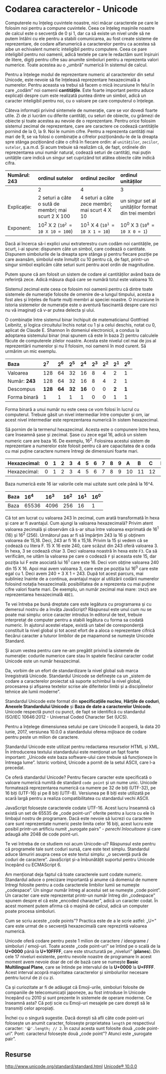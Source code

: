 # Codarea caracterelor - Unicode

Computerele nu înțeleg cuvintele noastre, nici măcar caracterele pe care le folosim noi pentru a compune cuvintele. Ceea ce înțeleg mașinile noastre de calcul este o secvență de 0 și 1, dar ca să existe un nivel unde să ne putem întâlni cu ele pentru a stabili comunicarea, au fost create sisteme de reprezentare, de codare alfanumerică a caracterelor pentru ca acestea să aibe un echivalent numeric inteligibil pentru computere. Ceea ce pare inteligibil pentru noi oamenii, adică textele pe care le redactăm sunt înșiruiri de litere, digiți pentru cifre sau anumite simboluri pentru a reprezenta valori numerice. Toate acestea au o „umbră” numerică în sistemul de calcul.

Pentru a înțelege modul de reprezentare numeric al caracterelor din setul Unicode, este nevoie să fie înțeleasă reprezentare hexazecimală a numerelor. Pentru aceasta va trebui să facem o mică incursiune în felul în care „codăm” noi oamenii **cantitățile**. Este foarte important pentru aduce explicații despre cum este realizată puntea dintre un simbol, adică un caracter inteligibil pentru noi, cu o valoare pe care computerul o înțelege.

Câteva informații privind sintemele de numerație, care se vor dovedi foarte utile. Zi de zi lucrăm cu diferite cantități, cu seturi de obiecte, cu grămezi de obiecte și toate acestea au nevoie de o reprezentare. Pentru orice folosim sistemul zecimal de reprezentare, care are caractere ce codează cantitățile pornind de la 0, la 9. Noi le numim cifre. Pentru a reprezenta cantități mai mari de 9, se va folosi o combinație a cifrelor poziționându-le de la dreapta spre stânga poziționând câte o cifră în fiecare ordin: al `unităților`, `zecilor`, `sutelor`, ș.a.m.d. Și acum trebuie să realizăm că, de fapt, ordinele din reprezentarea unui număr natural, codează seturi de cantități, mai puțin unitățile care indică un singur set cuprizând tot atâtea obiecte câte indică cifra.

|Numărul: 243|ordinul sutelor| ordinul zecilor| ordinul unităților|
|:--|:--|:---|:--|
||2|4|3|
|Explicație:|2 seturi a câte o sută de membri; mai scurt 2 X 100|4 seturi a câte zece membri; mai scurt 4 X 10|un singur set al unităților format din trei membri|
|Exponent:|10<sup>2</sup> X 2 (<code>10<sup>2</sup> = 10 X 10 = 100</code>)|10<sup>1</sup> X 4 (<code>10<sup>1</sup> = 10 X 1 = 10</code>)|10<sup>0</sup> X 3 (<code>10<sup>0</sup> = 10 X 0 = 1</code>)|

Dacă ai încerca să-i explici unui extraterestru cum codăm noi cantitățile, pe scurt, i-ai spune: dispunem câte un simbol, care codează o cantitate. Dispunem simbolurile de la dreapta spre stânga și pentru fiecare poziție pe care avansăm, simbolul este înmulțit cu 10 pentru că, de fapt, printr-un singur simbol explicăm câte seturi sunt pentru acel ordin de magnitudine.

Putem spune că am folosit un sistem de codare al cantităților având baza de referință zece. Adică măsura după care se numără totul este valoarea 10.

Sistemul zecimal este ceea ce folosim noi oamenii pentru că dintre toate sistemele de numerație folosite de omenire de-a lungul timpului, acesta a fost ales și înțeles de foarte mulți membri ai speciei noastre. O incursiune în istoria sistemelor de numerație este o aventură fascinantă despre care nici nu vă imaginați că v-ar putea delecta și ului.

O combinație între sistemul binar închipuit de matematicianul Gottfried Leibnitz, și logica circuitului închis notat cu 1 și a celui deschis, notat cu 0, aplicat de Claude E. Shannon în domeniul electronicii, a condus la adoptarea sistemului binar (mai spunem că este în baza 2) pentru calculele făcute de computerele zilelor noastre. Acesta este nivelul cel mai de jos al reprezentării numerelor și nu îl folosim, noi oamenii în mod curent. Să urmărim un mic exemplu.

|Baza|2<sup>7</sup>|2<sup>6</sup>|2<sup>5</sup>|2<sup>4</sup>|2<sup>3</sup>|2<sup>2</sup>|2<sup>1</sup>|2<sup>0</sup>|
|:-|:-|:-|:-|:-|:-|:-|:-|:-|
|Valoarea|128|64|32|16|8|4|2|1|
|Număr: **243**|128|64|32|16|8|4|2|1|
|Descompus|**128**|**64**|**32**|**16**|0|0|**2**|**1**|
|Forma binară|1|1|1|1|0|0|1|1|

Forma binară a unui număr nu este ceea ce vom folosi în lucrul cu computerul. Trebuie găsit un nivel intermediar între computer și om, iar acest nivel intermediar este reprezentarea numerică în sistem hexazecimal.

Să pornim de la termenul hexazecimal. Acesta este o compunere între hexa, care înseamnă șase și zecimal. Șase cu zece egal 16, adică un sistem numeric care are baza 16. De exemplu, 16<sup>2</sup>. Folosirea acestui sistem de reprezentare a numerelor este folosit pentru că are capacitatea de a coda cu mai puține caractere numere întregi de dimensiuni foarte mari.

|Hexazecimal:|0|1|2|3|4|5|6|7|8|9|A|B|C|D|E|F|
|:--|:--|:--|:--|:--|:--|:--|:--|:--|:--|:--|:--|:--|:--|:--|:--|:--|
|Hexazecimal:|0|1|2|3|4|5|6|7|8|9|10|11|12|13|14|15|

Baza numerică este 16 iar valorile cele mai uzitate sunt cele până la 16^4.

|Baza|16<sup>4</sup>|16<sup>3</sup>|16<sup>2</sup>|16<sup>1</sup>|16<sup>0</sup>|
|:-|:-|:-|:-|:-|:-|
|Baza|65536|4096|256|16|1|

Că tot am lucrat cu valoarea 243 în zecimal, cum arată transformată în hexa și care ar fi avantajul. Cum ajungi la valoarea hexazecimală? Privim atent valoarea zecimală și observăm că s-ar situa între valoarea exprimată de 16<sup>1</sup> (16) și 16<sup>2</sup> (256). Următorul pas ar fi să împărțim 243 la 16 și obținem valoarea de 15,18. Deci, 243 ar fi 16 x 15,18. Privim la 15 și vedem că se codează cu litera F. 15 X 16 este 240, care scăzut din 243 oferă valoarea 3. În hexa, 3 se codează chiar 3. Deci valoarea noastră în hexa este `F3`. Ca să verificăm, ne uităm la valoarea pe care o codează `F` și aceasta este 15, dar poziția lui F este asociată lui 16<sup>1</sup> care este 16. Deci vom obține valoarea 240 din 15 X 16. Apoi mai avem valoarea 3, care este pe poziția lui 16<sup>0</sup> care este egal cu 1. Deci avem 240 + 3 X 1 = 243. După tot acest parcurs, mai subliniez înainte de a continua, avantajul major al utilizării codării numerelor folosind notația hexazecimală: posibilitatea de a reprezenta cu mai puține cifre valori foarte mari. De exemplu, un număr zecimal mai mare: `19425` are reprezentarea hexazecimală `4BE1`.

Te vei întreba pe bună dreptate care este legătura cu programarea și cu demersul nostru de a învăța JavaScript? Răspunsul este unul cum nu se poate mai simplu: orice caracter introdus în editorul de text, trebuie interpretat de computer pentru a stabili legătura cu forma sa codată numeric. În ajutorul acestei etape, există un tabel de corespondență constituit la nivel global și tot acest efort de a aloca o reprezentare cifrică fiecărui caracter a tuturor limbilor de pe mapamond se numește Unicode Standard.

Și acum vestea pentru care ne-am pregătit privind la sistemele de numerație: codurile numerice care stau în spatele fiecărui caracter codat Unicode este un număr hexazecimal.

Da, vorbim de un efort de standardizare la nivel global sub marca înregistrată Unicode. Standardul Unicode se definește ca un „sistem de codare a caracterelor proiectat să suporte schimbul la nivel global, procesarea și afișarea textelor scrise ale diferitelor limbi și a disciplinelor tehnice ale lumii moderne”.

Standardul Unicode este format din **specificațiile nucleu**, **Hărțile de coduri**, **Anexele Standardului Unicode** și **Baza de date a caracterelor Unicode**. Unicode respectă punct cu punct, de fapt se identifică cu standardul ISO/IEC 10646:2012 - Universal Coded Character Set (UCS).

Pentru a înțelege dimensiunea setului pe care Unicode îl acoperă, la data 20 iunie, 2017, versiunea 10.0.0 a standardului oferea mijloace de codare pentru peste un milion de caractere.

Standardul Unicode este utilizat pentru redactarea resurselor HTML și XML. În introducerea textului standardului este menționat un fapt foarte important: „Unicode este baza software-ului care trebuie să funcționeze în întreaga lume”.
Istoric vorbind, Unicode a pornit de la setul ASCII, care l-a precedat.

Ce oferă standardul Unicode? Pentru fiecare caracter este specificată o valoare numerică numită de standard `code point` și un nume unic.
Unicode formatează reprezentarea numerică ca numere pe 32 de biți (UTF-32), pe 16 biți (UTF-16) și pe 8 biți (UTF-8). Versiunea pe 8 biți este utilizată pe scară largă pentru a realiza compatibilitatea cu standardul vechi ASCII.

JavaScript folosește caracterele codate UTF-16. Acest lucru înseamnă că există un set de 65535 de „code point-uri” oferite pentru a lucra cu ele în limbajul nostru de programare. Dacă este nevoie să lucrezi cu caractere care sunt reprezentate numeric peste limita celor 16 biți, acest lucru este posibil printr-un artificiu numit „surogate pairs” - *perechi înlocuitoare* și care adaugă alte 2048 de code point-uri.

Te vei întreba de ce studiem noi acum Unicode-ul? Răspunsul este pentru că programele tale sunt coduri sursă, care este text simplu. Standardul aduce lămuriri asupra ceea ce este textul simplu: „o secvență pură de coduri de caractere”. JavaScript și-a îmbunătățit suportul pentru Unicode începând cu ECMAScript 6.

Am menționat deja faptul că toate caracterele sunt codate numeric. Standardul aduce o precizare importantă și anume că domeniul de numere întregi folosite pentru a coda caracterele limbilor lumii se numește „codespace”. Un singur număr întreg al acestui set se numește „code point”. Un caracter care este reprezentat printr-un număr întreg din „codespace” spunem despre el că este „encoded character”, adică un caracter codat. În acest moment putem afirma că o mașină de calcul, adică un computer poate procesa simboluri.

Cum se scriu aceste „code points”? Practica este de a le scrie astfel: „U+” care este urmat de o secvență hexazecimală care reprezintă valoarea numerică.

Unicode oferă codare pentru peste 1 milion de caractere / ideograme / simboluri / emoji-uri. Toate aceste „code point-uri” se întind pe o scală de la **U+0000** până la **U+10FFFF**, care este structurată pe „niveluri” (**planes**). Din cele 17 niveluri existente, pentru nevoile noastre de programare în acest moment avem nevoie doar de cel de bază care se numește **Basic Multilingual Plane**, care se întinde pe intervalul de la **U+0000** la **U+FFFF**. Acest interval acopră majoritatea caracterelor și simbolurilor necesare pentru lucrul de zi cu zi.

Ca și curiozitate ar fi de adăugat că Emoji-urile, simboluri folosite de companiile de telecomunicații japoneze, au fost introduse în Unicode începând cu 2010 și sunt prezente în sistemele de operare moderne. Ce înseamnă asta? Că poți scie cu Emoji-uri mesajele pe care dorești să le transmiți celor apropiați.

Închei cu o singură sugestie. Dacă dorești să afli câte code point-uri folosește un anumit caracter, folosește proprietatea `length` pe respectivul caracter: `'😁'.length; // 2`. În cazul acesta sunt folosite două „code point-uri”. Pont: caracterul folosește două „code point”? Atunci este „surogate pair”.

## Resurse

http://www.unicode.org/standard/standard.html
[Unicode® 10.0.0](http://www.unicode.org/versions/Unicode10.0.0/UnicodeStandard-10.0.pdf)
